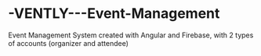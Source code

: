# -VENTLY---Event-Management
Event Management System created with Angular and Firebase, with 2 types of accounts (organizer and attendee)
